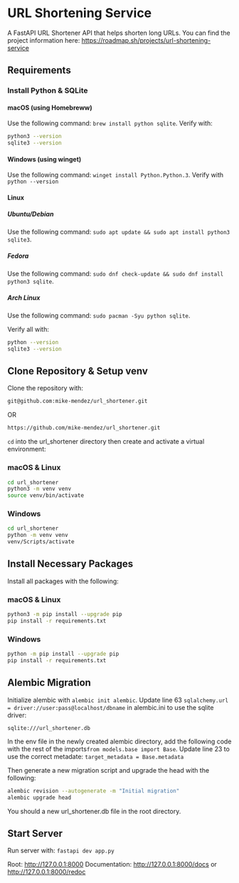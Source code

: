 # URL Shortening Service

A FastAPI URL Shortener API that helps shorten long URLs. You can find the project information here: <https://roadmap.sh/projects/url-shortening-service>

## Requirements

### Install Python & SQLite

#### macOS (using Homebreww)

Use the following command: ```brew install python sqlite```.
Verify with:

```bash
python3 --version
sqlite3 --version
```

#### Windows (using winget)

Use the following command: ```winget install Python.Python.3```. Verify with ```python --version```

#### Linux

##### Ubuntu/Debian

Use the following command: ```sudo apt update && sudo apt install python3 sqlite3```.

##### Fedora

Use the following command: ```sudo dnf check-update && sudo dnf install python3 sqlite```.

##### Arch Linux

Use the following command: ```sudo pacman -Syu python sqlite```.

Verify all with:

```bash
python --version
sqlite3 --version
```

## Clone Repository & Setup venv

Clone the repository with:

```bash
git@github.com:mike-mendez/url_shortener.git
```

OR

```bash
https://github.com/mike-mendez/url_shortener.git
```

```cd``` into the url_shortener directory then create and activate a virtual environment:

### macOS & Linux

```bash
cd url_shortener
python3 -m venv venv
source venv/bin/activate
```

### Windows

```bash
cd url_shortener
python -m venv venv
venv/Scripts/activate
```

## Install Necessary Packages

Install all packages with the following:

### macOS & Linux

```bash
python3 -m pip install --upgrade pip
pip install -r requirements.txt
```

### Windows

```bash
python -m pip install --upgrade pip
pip install -r requirements.txt
```

## Alembic Migration

Initialize alembic with ```alembic init alembic```.
Update line 63 ```sqlalchemy.url = driver://user:pass@localhost/dbname``` in alembic.ini to use the sqlite driver:

``sqlite:///url_shortener.db``

In the env file in the newly created alembic directory, add the following code with the rest of the imports```from models.base import Base```.
Update line 23 to use the correct metadate: ```target_metadata = Base.metadata```

Then generate a new migration script and upgrade the head with the following:

```bash
alembic revision --autogenerate -m "Initial migration"
alembic upgrade head
```

You should a new url_shortener.db file in the root directory.

## Start Server

Run server with: ```fastapi dev app.py```

Root: <http://127.0.0.1:8000>
Documentation: <http://127.0.0.1:8000/docs> or <http://127.0.0.1:8000/redoc>
